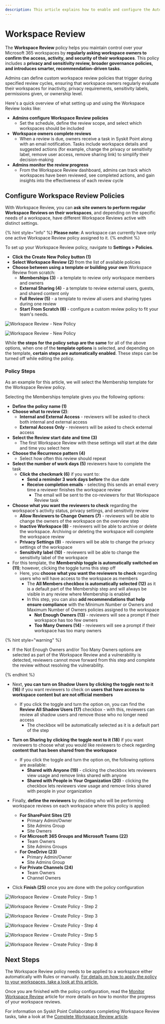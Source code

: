 ```yaml
---
description: This article explains how to enable and configure the Automated Workspace Review in Syskit Point.
---
```


# Workspace Review

The **Workspace Review** policy helps you maintain control over your Microsoft 365 workspaces by **regularly asking workspace owners to confirm the access, activity, and security of their workspaces**. This policy includes a **privacy and sensitivity review, broader governance policies, and introduces smarter, recommendation-driven tasks**. 

Admins can define custom workspace review policies that trigger during specified review cycles, ensuring that workspace owners regularly evaluate their workspaces for inactivity, privacy requirements, sensitivity labels, permissions given, or ownership level.

Here's a quick overview of what setting up and using the Workspace Review looks like: 

* **Admins configure Workspace Review policies**
  * Set the schedule, define the review scope, and select which workspaces should be included 
* **Workspace owners complete reviews**
  * When a review is due, owners receive a task in Syskit Point along with an email notification. Tasks include workspace details and suggested actions (for example, change the privacy or sensitivity label, remove user access, remove sharing link) to simplify their decision-making
* **Admins monitor the review progress**
  * From the Workspace Review dashboard, admins can track which workspaces have been reviewed, see completed actions, and gain insights into the effectiveness of each review cycle 

## Configure Workspace Review Policies

With Workspace Review, you can **ask site owners to perform regular Workspace Reviews on their workspaces**, and depending on the specific needs of a workspace, have different Workspace Reviews active with distinct settings. 

{% hint style="info" %}
**Please note:** A workspace can currently have only one active Workspace Review policy assigned to it. 
{% endhint %}

To set up your Workspace Review policy, navigate to **Settings > Policies**. 

* **Click the Create New Policy button (1)**
* **Select Workspace Review (2)** from the list of available policies
* **Choose between using a template or building your own** Workspace Review from scratch:
  * **Memberships (3)** - a template to review only workspace members and owners
  * **External Sharing (4)** - a template to review external users, guests, and shared content only
  * **Full Review (5)** - a template to review all users and sharing types during one review 
  * **Start From Scratch (6)** - configure a custom review policy to fit your team's needs. 

![Workspace Review - New Policy](../../../static/img/setup-workspace-review-create-new-policy.png)

![Workspace Review - New Policy](../../../static/img/setup-workspace-review-create-new-policy-template.png)

While **the steps for the policy setup are the same** for all of the above options, when one of the **template options** is selected, and depending on the template, **certain steps are automatically enabled**. These steps can be turned off while editing the policy.

### Policy Steps

As an example for this article, we will select the Membership template for the Workspace Review policy. 

Selecting the Memberships template gives you the following options:
* **Define the policy name (1)**
* **Choose what to review (2)**:
  * **Internal and External Access** - reviewers will be asked to check both internal and external access
  * **External Access Only** - reviewers will be asked to check external access
* **Select the Review start date and time (3)**
  * The first Workspace Review with these settings will start at the date and time you select here
* **Choose the Recurrence pattern (4)** 
  * Select how often this review should repeat
* **Select the number of work days (5)** reviewers have to complete the task 
  * **Click the checkmark (6)** if you want to:
    * **Send a reminder 3 work days before** the due date
    * **Receive completion emails** - selecting this sends an email every time a reviewer finishes the workspace review
      * The email will be sent to the co-reviewers for that Workspace Review task
* **Choose what you want the reviewers to check** regarding the workspace's activity status, privacy settings, and sensitivity review
  * **Allow Reviewers to Change Owners (7)** - reviewers will be able to change the owners of the workspace on the overview step
  * **Inactive Workspace (8)** - reviewers will be able to archive or delete the workspace. Archiving or deleting the workspace will complete the workspace review
  * **Privacy Settings (9)** - reviewers will be able to change the privacy settings of the workspace
  * **Sensitivity label (10)** - reviewers will be able to change the sensitivity label of the workspace
* For this template, the **Membership toggle is automatically switched on (11)**; however, clicking the toggle turns this step off
  * Here, you **choose what you want the reviewers to check** regarding users who will have access to the workspace as members
    * The **All Members checkbox is automatically selected (12)** as it is a default part of the Membership step and will always be visible in any review where Membership is enabled
    * In this step, you can also **add recommendations that help ensure compliance** with the Minimum Number or Owners and Maximum Number of Owners policies assigned to the workspace
      * **Not Enough Owners (13)** - reviewers will see a prompt if their workspace has too few owners
      * **Too Many Owners (14)** - reviewers will see a prompt if their workspace has too many owners

{% hint style="warning" %}

* If the Not Enough Owners and/or Too Many Owners options are selected as part of the Workspace Review and a vulnerability is detected, reviewers cannot move forward from this step and complete the review without resolving the vulnerability.

{% endhint %}

* Next, **you can turn on Shadow Users by clicking the toggle next to it (16)** if you want reviewers to check on **users that have access to workspace content but are not official members**
  * If you click the toggle and turn the option on, you can find the **Review All Shadow Users (17)** checkbox - with this, reviewers can review all shadow users and remove those who no longer need access
    * The checkbox will be automatically selected as it is a default part of the step
* **Turn on Sharing by clicking the toggle next to it (18)** if you want reviewers to choose what you would like reviewers to check regarding **content that has been shared from the workspace**
  * If you click the toggle and turn the option on, the following options are available:
    * **Shared with Anyone (19)** - clicking the checkbox lets reviewers view usage and remove links shared with anyone
    * **Shared with People in Your Organization (20)** - clicking the checkbox lets reviewers view usage and remove links shared with people in your organization

* Finally, **define the reviewers** by deciding who will be performing workspace reviews on each workspace where this policy is applied: 
  * **For SharePoint Sites (21)**
    * Primary Admin/Owner
    * Site Admins Group
    * Site Owners
  * **For Microsoft 365 Groups and Microsoft Teams (22)**
    * Team Owners
    * Site Admins Groups
  * **For OneDrive (23)**
    * Primary Admin/Owner
    * Site Admins Group
  * **For Private Channels (24)**
    * Team Owners
    * Channel Owners
    
* Click **Finish (25)** once you are done with the policy configuration 


![Workspace Review - Create Policy - Step 1](../../../static/img/setup-workspace-review-create-policy-step1.png)

![Workspace Review - Create Policy - Step 2](../../../static/img/setup-workspace-review-create-policy-step2.png)

![Workspace Review - Create Policy - Step 3](../../../static/img/setup-workspace-review-create-policy-step3.png)

![Workspace Review - Create Policy - Step 4](../../../static/img/setup-workspace-review-create-policy-step4.png)

![Workspace Review - Create Policy - Step 5](../../../static/img/setup-workspace-review-create-policy-step5.png)

![Workspace Review - Create Policy - Step 8](../../../static/img/setup-workspace-review-create-policy-step6.png)


## Next Steps

The Workspace Review policy needs to be applied to a workspace either automatically with Rules or manually. [For details on how to apply the policy to your workspaces, take a look at this article.](/governance-and-automation/automated-workflows/manage-policies.md#apply-policies)

Once you are finished with the policy configuration, read the [Monitor Workspace Review](monitor-workspace-review.md) article for more details on how to monitor the progress of your workspace reviews.

For information on Syskit Point Collaborators completing Workspace Review tasks, take a look at the [Complete Workspace Review article](../../point-collaborators/workspace-review/workspace-review-overview.md).
